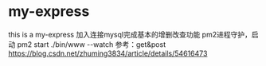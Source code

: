 # my-express
this is a my-express
加入连接mysql完成基本的增删改查功能
pm2进程守护，启动 pm2 start ./bin/www --watch
参考：get&post https://blog.csdn.net/zhuming3834/article/details/54616473
